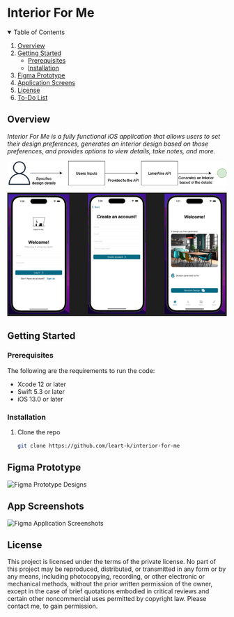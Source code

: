 # Interior For Me

<!-- TABLE OF CONTENTS -->
<details open="open">
  <summary>Table of Contents</summary>
  <ol>
    <li><a href="#overview">Overview</a></li>
    <li>
      <a href="#getting-started">Getting Started</a>
      <ul>
        <li><a href="#prerequisites">Prerequisites</a></li>
        <li><a href="#installation">Installation</a></li>
      </ul>
    </li>
    <li><a href="#figma-prototype">Figma Prototype</a></li>
    <li><a href="#app-screenshots">Application Screens</a></li>
    <li><a href="#license">License</a></li>
    <li><a href="TODO.md">To-Do List</a></li>
  </ol>
</details>

<!-- Overview -->
## Overview

*Interior For Me is a fully functional iOS application that allows users to set their design preferences, generates an interior design based on those preferences, and provides options to view details, take notes, and more.*

![High Level Application Diagram](assets/diagram.png "Diagram depicting the main logical flow of the App")

![Three Screens of the App](assets/screens.png "Three screens of the application")

<!-- GETTING STARTED -->
## Getting Started

### Prerequisites

The following are the requirements to run the code:

* Xcode 12 or later
* Swift 5.3 or later
* iOS 13.0 or later

### Installation

1. Clone the repo

   ```sh
   git clone https://github.com/leart-k/interior-for-me

## Figma Prototype

![Figma Prototype Designs](https://www.figma.com/design/Y0VPup93c9fQbRlTt1CpEG/Mock-ups?node-id=0-1&t=xEwFU2y75Gcy5e3o-1)

## App  Screenshots

![Figma Application Screenshots](https://www.figma.com/design/Ri4doNxVxT4YT1COHWjbmm/Untitled?node-id=0-1&t=hlN7WtRjx7vCdDSl-1)

## License

This project is licensed under the terms of the private license. No part of this project may be reproduced, distributed, or transmitted in any form or by any means, including photocopying, recording, or other electronic or mechanical methods, without the prior written permission of the owner, except in the case of brief quotations embodied in critical reviews and certain other noncommercial uses permitted by copyright law. Please contact me, to gain permission. 
